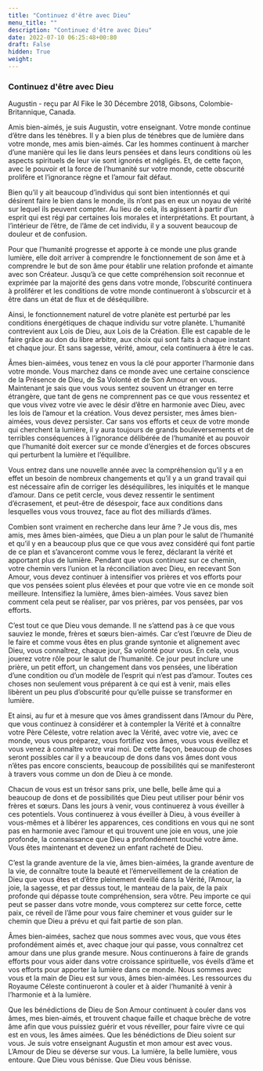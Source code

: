 ```yaml
---
title: "Continuez d'être avec Dieu"
menu_title: ""
description: "Continuez d'être avec Dieu"
date: 2022-07-10 06:25:48+00:80
draft: False
hidden: True
weight:
---
```

### Continuez d'être avec Dieu

Augustin - reçu par Al Fike le 30 Décembre 2018, Gibsons, Colombie-Britannique, Canada.

Amis bien-aimés, je suis Augustin, votre enseignant. Votre monde continue d’être dans les ténèbres. Il y a bien plus de ténèbres que de lumière dans votre monde, mes amis bien-aimés. Car les hommes continuent à marcher d’une manière qui les lie dans leurs pensées et dans leurs conditions où les aspects spirituels de leur vie sont ignorés et négligés. Et, de cette façon, avec le pouvoir et la force de l’humanité sur votre monde, cette obscurité prolifère et l’ignorance règne et l’amour fait défaut.

Bien qu’il y ait beaucoup d’individus qui sont bien intentionnés et qui désirent faire le bien dans le monde, ils n’ont pas en eux un noyau de vérité sur lequel ils peuvent compter. Au lieu de cela, ils agissent à partir d’un esprit qui est régi par certaines lois morales et interprétations. Et pourtant, à l’intérieur de l’être, de l’âme de cet individu, il y a souvent beaucoup de douleur et de confusion.

Pour que l’humanité progresse et apporte à ce monde une plus grande lumière, elle doit arriver à comprendre le fonctionnement de son âme et à comprendre le but de son âme pour établir une relation profonde et aimante avec son Créateur. Jusqu’à ce que cette compréhension soit reconnue et exprimée par la majorité des gens dans votre monde, l’obscurité continuera à proliférer et les conditions de votre monde continueront à s’obscurcir et à être dans un état de flux et de déséquilibre.

Ainsi, le fonctionnement naturel de votre planète est perturbé par les conditions énergétiques de chaque individu sur votre planète. L’humanité contrevient aux Lois de Dieu, aux Lois de la Création. Elle est capable de le faire grâce au don du libre arbitre, aux choix qui sont faits à chaque instant et chaque jour. Et sans sagesse, vérité, amour, cela continuera à être le cas.

Âmes bien-aimées, vous tenez en vous la clé pour apporter l’harmonie dans votre monde. Vous marchez dans ce monde avec une certaine conscience de la Présence de Dieu, de Sa Volonté et de Son Amour en vous. Maintenant je sais que vous vous sentez souvent un étranger en terre étrangère, que tant de gens ne comprennent pas ce que vous ressentez et que vous vivez votre vie avec le désir d’être en harmonie avec Dieu, avec les lois de l’amour et la création. Vous devez persister, mes âmes bien-aimées, vous devez persister. Car sans vos efforts et ceux de votre monde qui cherchent la lumière, il y aura toujours de grands bouleversements et de terribles conséquences à l’ignorance délibérée de l’humanité et au pouvoir que l’humanité doit exercer sur ce monde d’énergies et de forces obscures qui perturbent la lumière et l’équilibre.

Vous entrez dans une nouvelle année avec la compréhension qu’il y a en effet un besoin de nombreux changements et qu’il y a un grand travail qui est nécessaire afin de corriger les déséquilibres, les iniquités et le manque d’amour. Dans ce petit cercle, vous devez ressentir le sentiment d’écrasement, et peut-être de désespoir, face aux conditions dans lesquelles vous vous trouvez, face au flot des milliards d’âmes.

Combien sont vraiment en recherche dans leur âme ? Je vous dis, mes amis, mes âmes bien-aimées, que Dieu a un plan pour le salut de l’humanité et qu’il y en a beaucoup plus que ce que vous avez considéré qui font partie de ce plan et s’avanceront comme vous le ferez, déclarant la vérité et apportant plus de lumière. Pendant que vous continuez sur ce chemin, votre chemin vers l’union et la réconciliation avec Dieu, en recevant Son Amour, vous devez continuer à intensifier vos prières et vos efforts pour que vos pensées soient plus élevées et pour que votre vie en ce monde soit meilleure. Intensifiez la lumière, âmes bien-aimées. Vous savez bien comment cela peut se réaliser, par vos prières, par vos pensées, par vos efforts.

C’est tout ce que Dieu vous demande. Il ne s’attend pas à ce que vous sauviez le monde, frères et sœurs bien-aimés. Car c’est l’œuvre de Dieu de le faire et comme vous êtes en plus grande syntonie et alignement avec Dieu, vous connaîtrez, chaque jour, Sa volonté pour vous. En cela, vous jouerez votre rôle pour le salut de l’humanité. Ce jour peut inclure une prière, un petit effort, un changement dans vos pensées, une libération d’une condition ou d’un modèle de l’esprit qui n’est pas d’amour. Toutes ces choses non seulement vous préparent à ce qui est à venir, mais elles libèrent un peu plus d’obscurité pour qu’elle puisse se transformer en lumière.

Et ainsi, au fur et à mesure que vos âmes grandissent dans l’Amour du Père, que vous continuez à considérer et à contempler la Vérité et à connaître votre Père Céleste, votre relation avec la Vérité, avec votre vie, avec ce monde, vous vous préparez, vous fortifiez vos âmes, vous vous éveillez et vous venez à connaître votre vrai moi. De cette façon, beaucoup de choses seront possibles car il y a beaucoup de dons dans vos âmes dont vous n’êtes pas encore conscients, beaucoup de possibilités qui se manifesteront à travers vous comme un don de Dieu à ce monde.

Chacun de vous est un trésor sans prix, une belle, belle âme qui a beaucoup de dons et de possibilités que Dieu peut utiliser pour bénir vos frères et sœurs. Dans les jours à venir, vous continuerez à vous éveiller à ces potentiels. Vous continuerez à vous éveiller à Dieu, à vous éveiller à vous-mêmes et à libérer les apparences, ces conditions en vous qui ne sont pas en harmonie avec l’amour et qui trouvent une joie en vous, une joie profonde, la connaissance que Dieu a profondément touché votre âme. Vous êtes maintenant et devenez un enfant racheté de Dieu.

C’est la grande aventure de la vie, âmes bien-aimées, la grande aventure de la vie, de connaître toute la beauté et l’émerveillement de la création de Dieu que vous êtes et d’être pleinement éveillé dans la Vérité, l’Amour, la joie, la sagesse, et par dessus tout, le manteau de la paix, de la paix profonde qui dépasse toute compréhension, sera vôtre. Peu importe ce qui peut se passer dans votre monde, vous compterez sur cette force, cette paix, ce réveil de l’âme pour vous faire cheminer et vous guider sur le chemin que Dieu a prévu et qui fait partie de son plan.

Âmes bien-aimées, sachez que nous sommes avec vous, que vous êtes profondément aimés et, avec chaque jour qui passe, vous connaîtrez cet amour dans une plus grande mesure. Nous continuerons à faire de grands efforts pour vous aider dans votre croissance spirituelle, vos éveils d’âme et vos efforts pour apporter la lumière dans ce monde. Nous sommes avec vous et la main de Dieu est sur vous, âmes bien-aimées. Les ressources du Royaume Céleste continueront à couler et à aider l’humanité à venir à l’harmonie et à la lumière.

Que les bénédictions de Dieu de Son Amour continuent à couler dans vos âmes, mes bien-aimés, et trouvent chaque faille et chaque brèche de votre âme afin que vous puissiez guérir et vous réveiller, pour faire vivre ce qui est en vous, les âmes aimées. Que les bénédictions de Dieu soient sur vous. Je suis votre enseignant Augustin et mon amour est avec vous. L’Amour de Dieu se déverse sur vous. La lumière, la belle lumière, vous entoure. Que Dieu vous bénisse. Que Dieu vous bénisse.

